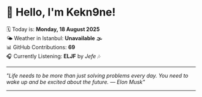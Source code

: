 # 👋 Hello, I'm Kekn9ne!

🗓️ Today is: **Monday, 18 August 2025**  
🌤️ Weather in Istanbul: **Unavailable 🌫️**  
📊 GitHub Contributions: **69**  
🎧 Currently Listening: **ELJF** by *Jefe* 🎶

---

_"Life needs to be more than just solving problems every day. You need to wake up and be excited about the future. — *Elon Musk*"_

---
